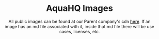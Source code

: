 <h1 align="center">AquaHQ Images</h1>

<p align="center">All public images can be found at our Parent company's cdn <a href="https://api.isthicc.xyz/cdn/an">here</a>. If an image has an md file associated with it, inside that md file there will be use cases, licenses, etc.</p>
